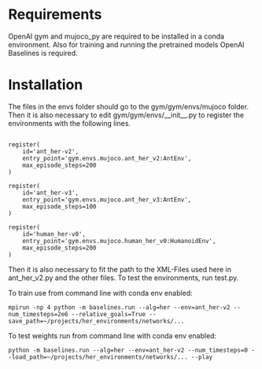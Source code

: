 # Requirements

OpenAI gym and mujoco_py are required to be installed in a conda
environment. Also for training and running the pretrained models
 OpenAI Baselines is required. 

# Installation

The files in the envs folder should go to the gym/gym/envs/mujoco folder.
Then it is also necessary to edit gym/gym/envs/\_\_init\_\_.py to register 
the environments with the following lines.

```

register(
    id='ant_her-v2',
    entry_point='gym.envs.mujoco.ant_her_v2:AntEnv',
    max_episode_steps=200
)

register(
    id='ant_her-v3',
    entry_point='gym.envs.mujoco.ant_her_v3:AntEnv',
    max_episode_steps=100
)

register(
    id='human_her-v0',
    entry_point='gym.envs.mujoco.human_her_v0:HumanoidEnv',
    max_episode_steps=200
)

```

Then it is also necessary to fit the path to the XML-Files used here in
ant_her_v2.py and the other files. To test the environments, run test.py.

To train use from command line with conda env enabled:

```
mpirun -np 4 python -m baselines.run --alg=her --env=ant_her-v2 --num_timesteps=2e6 --relative_goals=True --save_path=~/projects/her_environments/networks/...
```
To test weights run from command line with conda env enabled:
```
python -m baselines.run --alg=her --env=ant_her-v2 --num_timesteps=0 --load_path=~/projects/her_environments/networks/... --play
```
